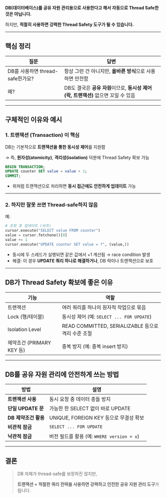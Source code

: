 **DB(데이터베이스)를 공유 자원 관리용으로 사용한다고 해서 자동으로 Thread Safe한 것은 아닙니다.**

하지만, **적절히 사용하면 강력한 Thread Safety 도구가 될 수 있습니다.**

---

## 핵심 정리

| 질문 | 답변 |
| --- | --- |
| DB를 사용하면 thread-safe한가요? | 항상 그런 건 아니지만, **올바른 방식**으로 사용하면 안전함 |
| 왜? | DB도 결국은 **공유 자원**이므로, **동시성 제어(락, 트랜잭션)** 없으면 꼬일 수 있음 |

---

## 구체적인 이유와 예시

### 1. **트랜잭션 (Transaction)** 이 핵심

DB는 기본적으로 **트랜잭션을 통한 동시성 제어**를 지원함

→ 즉, **원자성(atomicity)**, **격리성(isolation)** 덕분에 Thread Safety 확보 가능

```sql
BEGIN TRANSACTION;
UPDATE counter SET value = value + 1;
COMMIT;

```

- 위처럼 트랜잭션으로 처리하면 **동시 접근에도 안전하게 업데이트** 가능

---

### 2. 하지만 잘못 쓰면 Thread-safe하지 않음

예:

```python
# 조회 후 업데이트 (비추)
cursor.execute("SELECT value FROM counter")
value = cursor.fetchone()[0]
value += 1
cursor.execute("UPDATE counter SET value = ?", (value,))

```

- 동시에 두 스레드가 실행되면 같은 값에서 +1 계산됨 → race condition 발생
- 해결: 이 경우 **UPDATE 쿼리 하나로 해결하거나**, DB 락이나 트랜잭션으로 보호

---

## DB가 Thread Safety 확보에 좋은 이유

| 기능 | 역할 |
| --- | --- |
| 트랜잭션 | 여러 쿼리를 하나의 원자적 작업으로 묶음 |
| Lock (행/테이블) | 동시성 제어 (예: `SELECT ... FOR UPDATE`) |
| Isolation Level | READ COMMITTED, SERIALIZABLE 등으로 격리 수준 조절 |
| 제약조건 (PRIMARY KEY 등) | 중복 방지 (예: 중복 insert 방지) |

---

## DB를 공유 자원 관리에 안전하게 쓰는 방법

| 방법 | 설명 |
| --- | --- |
| **트랜잭션 사용** | 동시 요청 중 데이터 충돌 방지 |
| **단일 UPDATE 문** | 가능한 한 SELECT 없이 바로 UPDATE |
| **DB 제약조건 활용** | UNIQUE, FOREIGN KEY 등으로 무결성 확보 |
| **비관적 잠금** | `SELECT ... FOR UPDATE` |
| **낙관적 잠금** | 버전 필드를 활용 (예: `WHERE version = x`) |

---

## 결론

> DB 자체가 thread-safe를 보장하진 않지만,
> 
> 
> **트랜잭션 + 적절한 쿼리 전략을 사용하면 강력하고 안전한 공유 자원 관리 도구**가 됩니다.
>
